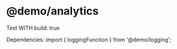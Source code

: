 # @demo/analytics

Test WITH build: true

Dependencies: import { loggingFunction } from '@demo/logging';
